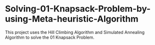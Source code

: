 # Solving-01-Knapsack-Problem-by-using-Meta-heuristic-Algorithm
This project uses the Hill Climbing Algorithm and Simulated Annealing Algorithm to solve the 01 Knapsack Problem.
